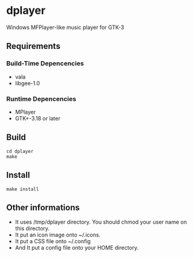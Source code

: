 # dplayer
Windows MFPlayer-like music player for GTK-3
## Requirements
### Build-Time Depencencies
* vala
* libgee-1.0
### Runtime Depencencies
* MPlayer
* GTK+-3.18 or later
## Build
```
cd dplayer
make
```
## Install
```
make install
```
## Other informations
* It uses /tmp/dplayer directory. You should chmod your user name on this directory.
* It put an icon image onto ~/.icons.
* It put a CSS file onto ~/.config
* And It put a config file onto your HOME directory.
